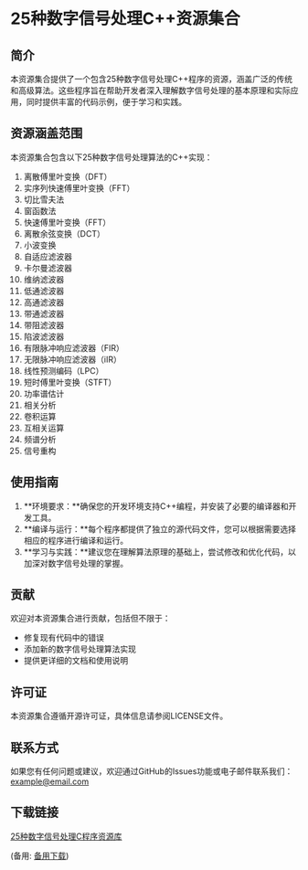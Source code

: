  # 25种数字信号处理C++资源集合

 ## 简介

 本资源集合提供了一个包含25种数字信号处理C++程序的资源，涵盖广泛的传统和高级算法。这些程序旨在帮助开发者深入理解数字信号处理的基本原理和实际应用，同时提供丰富的代码示例，便于学习和实践。

 ## 资源涵盖范围

 本资源集合包含以下25种数字信号处理算法的C++实现：

 1. 离散傅里叶变换（DFT）
 2. 实序列快速傅里叶变换（FFT）
 3. 切比雪夫法
 4. 窗函数法
 5. 快速傅里叶变换（FFT）
 6. 离散余弦变换（DCT）
 7. 小波变换
 8. 自适应滤波器
 9. 卡尔曼滤波器
 10. 维纳滤波器
 11. 低通滤波器
 12. 高通滤波器
 13. 带通滤波器
 14. 带阻滤波器
 15. 陷波滤波器
 16. 有限脉冲响应滤波器（FIR）
 17. 无限脉冲响应滤波器（iIR）
 18. 线性预测编码（LPC）
 19. 短时傅里叶变换（STFT）
 20. 功率谱估计
 21. 相关分析
 22. 卷积运算
 23. 互相关运算
 24. 频谱分析
 25. 信号重构

 ## 使用指南

 1. **环境要求：**确保您的开发环境支持C++编程，并安装了必要的编译器和开发工具。
 2. **编译与运行：**每个程序都提供了独立的源代码文件，您可以根据需要选择相应的程序进行编译和运行。
 3. **学习与实践：**建议您在理解算法原理的基础上，尝试修改和优化代码，以加深对数字信号处理的掌握。

 ## 贡献

 欢迎对本资源集合进行贡献，包括但不限于：

 - 修复现有代码中的错误
 - 添加新的数字信号处理算法实现
 - 提供更详细的文档和使用说明

 ## 许可证

 本资源集合遵循开源许可证，具体信息请参阅LICENSE文件。

 ## 联系方式

 如果您有任何问题或建议，欢迎通过GitHub的Issues功能或电子邮件联系我们：example@email.com

 ## 下载链接
 [25种数字信号处理C程序资源库](https://pan.quark.cn/s/545f37001a84) 

 (备用: [备用下载](https://pan.baidu.com/s/1HbDlbLrlB1gNxdCP-7EX9A?pwd=1234))
